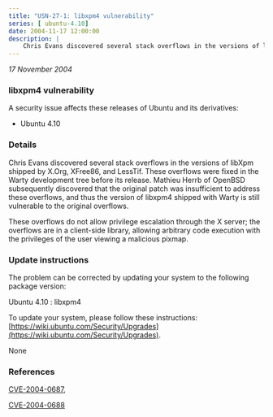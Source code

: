 ```yaml
---
title: "USN-27-1: libxpm4 vulnerability"
series: [ ubuntu-4.10]
date: 2004-11-17 12:00:00
description: |
    Chris Evans discovered several stack overflows in the versions of libXpm shipped by X.Org, XFree86, and LessTif.  These overflows were fixed in the Warty development tree before its release. Mathieu Herrb of OpenBSD subsequently discovered that the original patch was insufficient to address these overflows, and thus the version of libxpm4 shipped with Warty is still vulnerable to the original overflows.
--- 
```

 
 

*17 November 2004*

### libxpm4 vulnerability

A security issue affects these releases of Ubuntu and its derivatives:

* Ubuntu 4.10

### Details

Chris Evans discovered several stack overflows in the versions of libXpm shipped by X.Org, XFree86, and LessTif. These overflows were fixed in the Warty development tree before its release. Mathieu Herrb of OpenBSD subsequently discovered that the original patch was insufficient to address these overflows, and thus the version of libxpm4 shipped with Warty is still vulnerable to the original overflows.

These overflows do not allow privilege escalation through the X server; the overflows are in a client-side library, allowing arbitrary code execution with the privileges of the user viewing a malicious pixmap.

### Update instructions

The problem can be corrected by updating your system to the following package version:

Ubuntu 4.10
 : libxpm4 

To update your system, please follow these instructions: [https://wiki.ubuntu.com/Security/Upgrades](https://wiki.ubuntu.com/Security/Upgrades).

None

### References

 
 [CVE-2004-0687](http://people.ubuntu.com/~ubuntu-security/cve/CVE-2004-0687), 

 [CVE-2004-0688](http://people.ubuntu.com/~ubuntu-security/cve/CVE-2004-0688)
 

